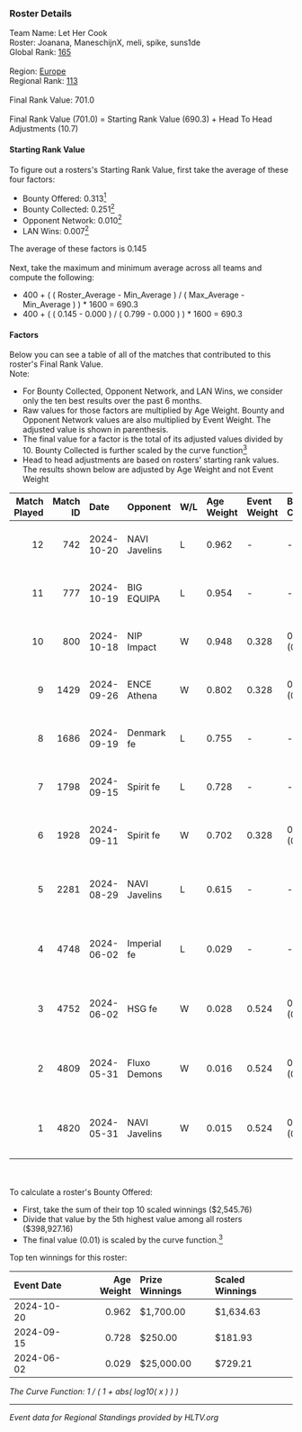 ### Roster Details<br />
Team Name: Let Her Cook<br />
Roster: Joanana, ManeschijnX, meli, spike, suns1de<br />
Global Rank: [165](../../standings_global_2024_11_25.md)<br />
<br />
Region: [Europe]( ../../standings_europe_2024_11_25.md)<br />
Regional Rank: [113]( ../../standings_europe_2024_11_25.md)<br />
<br />
Final Rank Value:  701.0<br />
<br />
Final Rank Value (701.0) = Starting Rank Value (690.3) + Head To Head Adjustments (10.7)<br />

#### Starting Rank Value<br />
To figure out a rosters's Starting Rank Value, first take the average of these four factors:<br />
- Bounty Offered: 0.313[<sup>1</sup>](#table2)
- Bounty Collected: 0.251[<sup>2</sup>](#table1)
- Opponent Network: 0.010[<sup>2</sup>](#table1)
- LAN Wins: 0.007[<sup>2</sup>](#table1)

The average of these factors is 0.145<br />
<br />
Next, take the maximum and minimum average across all teams and compute the following:<br />
- 400 + ( ( Roster_Average - Min_Average ) / ( Max_Average - Min_Average ) ) * 1600 = 690.3
- 400 + ( ( 0.145 - 0.000 ) / ( 0.799 - 0.000 ) ) * 1600 = 690.3


#### Factors<br />
Below you can see a table of all of the matches that contributed to this roster's Final Rank Value.<br />
Note:<br />

- For Bounty Collected, Opponent Network, and LAN Wins, we consider only the ten best results over the past 6 months.
- Raw values for those factors are multiplied by Age Weight. Bounty and Opponent Network values are also multiplied by Event Weight. The adjusted value is shown in parenthesis.
- The final value for a factor is the total of its adjusted values divided by 10. Bounty Collected is further scaled by the curve function[<sup>3</sup>](#curveFunction)
- Head to head adjustments are based on rosters' starting rank values. The results shown below are adjusted by Age Weight and not Event Weight
<span id="table1"></span><br />


| Match Played | Match ID | Date       | Opponent      | W/L | Age Weight | Event Weight | Bounty Collected | Opponent Network | LAN Wins  | H2H Adj. | Roster                                     |
| -: | -: | :- | :- | :- | :- | :- | :- | :- | :- | -: | :- |
|           12 |      742 | 2024-10-20 | NAVI Javelins | L   | 0.962      | -            | -                | -                | -         |    -1.28 | Joanana, ManeschijnX, meli, spike, suns1de |
|           11 |      777 | 2024-10-19 | BIG EQUIPA    | L   | 0.954      | -            | -                | -                | -         |    -9.42 | Joanana, ManeschijnX, meli, spike, suns1de |
|           10 |      800 | 2024-10-18 | NIP Impact    | W   | 0.948      | 0.328        | 0.019 (0.006)    | 0.180 (0.056)    | 0 (0.000) |    20.95 | Hikomi, Joanana, ManeschijnX, meli, spike  |
|            9 |     1429 | 2024-09-26 | ENCE Athena   | W   | 0.802      | 0.328        | 0.003 (0.001)    | 0.018 (0.005)    | 0 (0.000) |     9.62 | Hikomi, Joanana, ManeschijnX, meli, spike  |
|            8 |     1686 | 2024-09-19 | Denmark fe    | L   | 0.755      | -            | -                | -                | -         |    -8.75 | Hikomi, Joanana, ManeschijnX, meli, spike  |
|            7 |     1798 | 2024-09-15 | Spirit fe     | L   | 0.728      | -            | -                | -                | -         |   -11.84 | Hikomi, Joanana, ManeschijnX, meli, spike  |
|            6 |     1928 | 2024-09-11 | Spirit fe     | W   | 0.702      | 0.328        | 0.008 (0.002)    | 0.148 (0.034)    | 0 (0.000) |    10.89 | Hikomi, Joanana, ManeschijnX, meli, spike  |
|            5 |     2281 | 2024-08-29 | NAVI Javelins | L   | 0.615      | -            | -                | -                | -         |    -0.65 | aiveri, Hikomi, Joanana, ManeschijnX, meli |
|            4 |     4748 | 2024-06-02 | Imperial fe   | L   | 0.029      | -            | -                | -                | -         |    -0.08 | ASTRA, Joanana, ManeschijnX, meli, RacheLL |
|            3 |     4752 | 2024-06-02 | HSG fe        | W   | 0.028      | 0.524        | 0.006 (0.000)    | 0.088 (0.001)    | 1 (0.028) |     0.45 | ASTRA, Joanana, ManeschijnX, meli, RacheLL |
|            2 |     4809 | 2024-05-31 | Fluxo Demons  | W   | 0.016      | 0.524        | 0.024 (0.000)    | 0.198 (0.002)    | 1 (0.016) |     0.33 | ASTRA, Joanana, ManeschijnX, meli, RacheLL |
|            1 |     4820 | 2024-05-31 | NAVI Javelins | W   | 0.015      | 0.524        | 0.214 (0.002)    | 0.399 (0.003)    | 1 (0.015) |     0.45 | ASTRA, Joanana, ManeschijnX, meli, RacheLL |

<br />
<span id="table2"></span><br />
To calculate a roster's Bounty Offered:<br />

- First, take the sum of their top 10 scaled winnings ($2,545.76)
- Divide that value by the 5th highest value among all rosters ($398,927.16)
- The final value (0.01) is scaled by the curve function.[<sup>3</sup>](#curveFunction)

Top ten winnings for this roster:<br />

| Event Date | Age Weight | Prize Winnings | Scaled Winnings |
| :- | -: | :- | :- |
| 2024-10-20 |      0.962 | $1,700.00      | $1,634.63       |
| 2024-09-15 |      0.728 | $250.00        | $181.93         |
| 2024-06-02 |      0.029 | $25,000.00     | $729.21         |


<span id="curveFunction"></span>_The Curve Function: 1 / ( 1 + abs( log10( x ) ) )_<br />

---
_Event data for Regional Standings provided by HLTV.org_<br />
